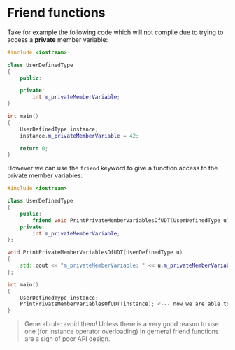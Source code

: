 # Friend functions

Take for example the following code which will not compile due to trying to access a **private** member variable:

```c++
#include <iostream>

class UserDefinedType
{
    public:

    private:
        int m_privateMemberVariable;
}

int main() 
{
    UserDefinedType instance;
    instance.m_privateMemberVariable = 42;

    return 0;
}
```

However we can use the `friend` keyword to give a function access to the private member variables:

```c++
#include <iostream>

class UserDefinedType
{
    public:
        friend void PrintPrivateMemberVariablesOfUDT(UserDefinedType u); <--- declare it friend here
    private:
        int m_privateMemberVariable;
};

void PrintPrivateMemberVariablesOfUDT(UserDefinedType u)
{
    std::cout << "m_privateMemberVariable: " << u.m_privateMemberVariable << std::endl;
};

int main() 
{
    UserDefinedType instance;
    PrintPrivateMemberVariablesOfUDT(instance); <--- now we are able to access the private member variable
}
```

> General rule: avoid them! Unless there is a very good reason to use one (for instance operator overloading)
> In gerneral friend functions are a sign of poor API design.
